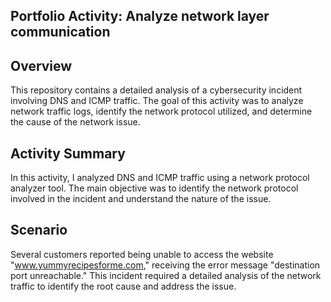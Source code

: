 ## Portfolio Activity: Analyze network layer communication

## Overview

This repository contains a detailed analysis of a cybersecurity incident involving DNS and ICMP traffic. The goal of this activity was to analyze network traffic logs, identify the network protocol utilized, and determine the cause of the network issue.

## Activity Summary
In this activity, I analyzed DNS and ICMP traffic using a network protocol analyzer tool. The main objective was to identify the network protocol involved in the incident and understand the nature of the issue.

## Scenario
Several customers reported being unable to access the website "www.yummyrecipesforme.com," receiving the error message "destination port unreachable." This incident required a detailed analysis of the network traffic to identify the root cause and address the issue.

